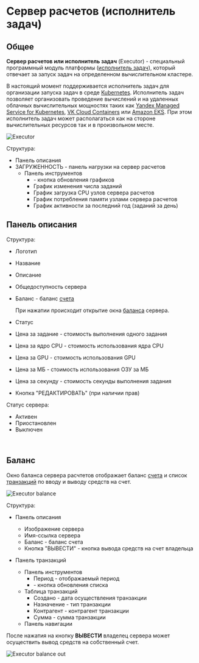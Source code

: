 # Сервер расчетов (исполнитель задач)

## Общее

**Сервер расчетов или исполнитель задач** (Executor) - cпециальный программный модуль платформы ([исполнитель задач](/intro/architecture.md#компоненты)), который отвечает за запуск задач на определенном вычислительном кластере.

В настоящий момент поддерживается исполнитель задач для организации запуска задач в среде [Kubernetes](https://kubernetes.io/). Исполнитель задач позволяет организовать проведение вычислений и на удаленных облачных вычислительных мощностях таких как [Yandex Managed Service for Kubernetes](https://cloud.yandex.com/en/services/managed-kubernetes), [VK Cloud Containers](https://mcs.mail.ru/containers/) или [Amazon EKS](https://aws.amazon.com/eks/). При этом исполнитель задач может располагаться как на стороне вычислительных ресурсов так и в произвольном месте.

![Executor](/images/common/executor.png)

Структура:

- Панель описания
- <span class='iconify-inline' data-icon='mdi:clipboard-pulse'></span>ЗАГРУЖЕННОСТЬ - панель нагрузки на сервер расчетов
  - Панель инструментов
    - <span class='iconify-inline' data-icon='mdi:refresh'></span> - кнопка обновления графиков
    - График изменения числа заданий
    - График загрузка CPU узлов сервера расчетов
    - График потребления памяти узлами сервера расчетов
    - График активности за последний год (заданий за день)

## Панель описания

Структура:

- Логотип
- Название
- Описание
- <span class='iconify-inline' data-icon='mdi:eye' style="color: blue"></span> Общедоступность сервера
- <span class='iconify-inline' data-icon='mdi:wallet'></span> Баланс - баланс [счета][1]

  При нажатии происходит открытие окна [баланса](#баланс) сервера.

- <span class='iconify-inline' data-icon='mdi:play-circle' style="color: green"></span> Статус
- Цена за задание - стоимость выполнения одного задания
- Цена за ядро CPU - стоимость использования ядра CPU
- Цена за GPU - стоимость использования GPU
- Цена за МБ - стоимость использования ОЗУ за МБ
- Цена за секунду - стоимость секунды выполнения задания
- Кнопка "РЕДАКТИРОВАТЬ" (при наличии прав)

Статус сервера:

- <span class='iconify-inline' data-icon='mdi:play-circle' style="color: green"></span> Активен
- <span class='iconify-inline' data-icon='mdi:pause-circle' style="color: orange"></span> Приостановлен
- <span class='iconify-inline' data-icon='mdi:stop-circle' style="color: red"></span> Выключен

<br clear="right"/>

## Баланс

Окно баланса сервера расчтетов отображает баланс [счета][1] и список [транзакций][2] по вводу и выводу средств на счет.

![Executor balance](/images/common/executor_balance.png)

Структура:

- Панель описания

  - Изображение сервера
  - Имя-ссылка сервера
  - <span class='iconify-inline' data-icon='mdi:wallet'></span> Баланс - баланс счета
  - Кнопка "ВЫВЕСТИ" - кнопка вывода средств на счет владельца

- Панель транзакций
  - Панель инструментов
    - Период <span class='iconify-inline' data-icon='mdi:calendar-range'></span> - отображаемый период
    - <span class='iconify-inline' data-icon='mdi:refresh'></span> - кнопка обновления списка
  - Таблица транзакций
    - Создано - дата осуществления транзакции
    - Назначение - тип транзакции
    - Контрагент - контрагент транзакции
    - Сумма - сумма транзакции
  - Панель навигации

После нажатия на кнопку **ВЫВЕСТИ** владелец сервера может осуществить вывод средств на собственный счет.

![Executor balance out](/images/common/executor_balance_out.png)

[1]: /desc/finance.md#cчета
[2]: /desc/finance.md#транзакции
